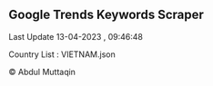 

## Google Trends Keywords Scraper 
 
Last Update 13-04-2023 , 09:46:48

Country List :
VIETNAM.json



© Abdul Muttaqin 

